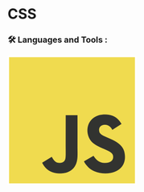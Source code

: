 # CSS 
### :hammer_and_wrench: Languages and Tools :
<img src="https://raw.githubusercontent.com/devicons/devicon/55609aa5bd817ff167afce0d965585c92040787a/icons/javascript/javascript-original.svg">
